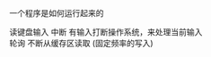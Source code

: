 <!--
 * @Date: 2021-07-19 17:25:28
 * @LastEditors: seven sun 
 * @LastEditTime: 2021-07-20 08:21:54
 * @FilePath: /面试题/operasystem/run.md
-->
一个程序是如何运行起来的


读键盘输入
中断  有输入打断操作系统，来处理当前输入  
轮询  不断从缓存区读取 (固定频率的写入)


